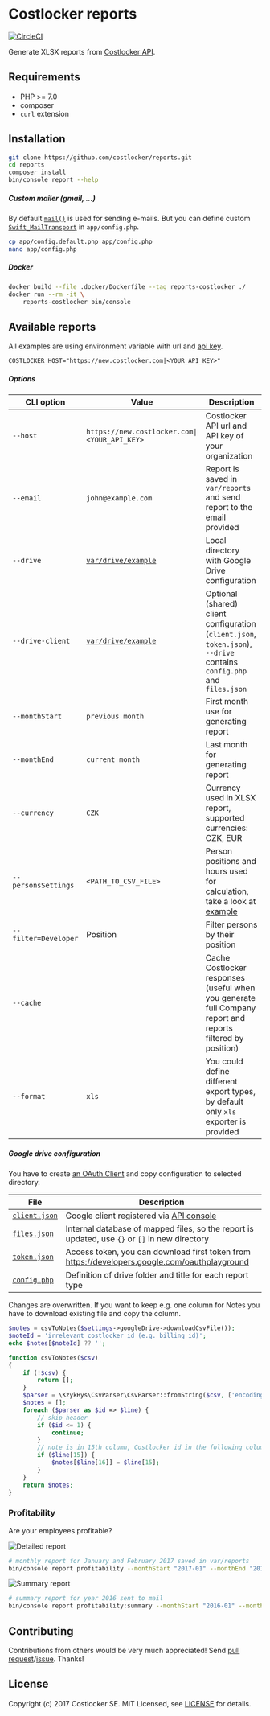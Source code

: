 
# Costlocker reports

[![CircleCI](https://circleci.com/gh/costlocker/reports/tree/master.svg?style=svg&circle-token=6a72d2fe098452b9b7113b830c035045e58e65d7)](https://circleci.com/gh/costlocker/reports/tree/master)

Generate XLSX reports from [Costlocker API](http://docs.costlocker.apiary.io/).

## Requirements

- PHP >= 7.0
- composer
- `curl` extension

## Installation

```bash
git clone https://github.com/costlocker/reports.git
cd reports
composer install
bin/console report --help
```

##### Custom mailer (gmail, ...)

By default [`mail()`](http://swiftmailer.org/docs/sending.html#using-the-mail-transport)
is used for sending e-mails. But you can define custom 
[`Swift_MailTransport`](http://swiftmailer.org/docs/sending.html#) in `app/config.php`.

```bash
cp app/config.default.php app/config.php
nano app/config.php
```

##### Docker

```bash
docker build --file .docker/Dockerfile --tag reports-costlocker ./
docker run --rm -it \
    reports-costlocker bin/console
```

## Available reports

All examples are using environment variable with url and 
[api key](http://docs.costlocker.apiary.io/#reference/0/authentication/personal-access-token).

```
COSTLOCKER_HOST="https://new.costlocker.com|<YOUR_API_KEY>"
```

##### Options

| CLI option | Value | Description |
| ---------- | ------------- | ----------- |
| `--host` | `https://new.costlocker.com\|<YOUR_API_KEY>` | Costlocker API url and API key of your organization |
| `--email` | `john@example.com` | Report is saved in `var/reports` and send report to the email provided |
| `--drive` | [`var/drive/example`](/var/drive/example) | Local directory with Google Drive configuration |
| `--drive-client` | [`var/drive/example`](/var/drive/example) | Optional (shared) client configuration (`client.json`, `token.json`), `--drive` contains `config.php` and `files.json` |
| `--monthStart` | `previous month` | First month use for generating report |
| `--monthEnd` | `current month` | Last month for generating report |
| `--currency` | `CZK` | Currency used in XLSX report, supported currencies: CZK, EUR |
| `--personsSettings` | `<PATH_TO_CSV_FILE>` | Person positions and hours used for calculation, take a look at [example](/tests/fixtures/persons.csv) |
| `--filter=Developer` | Position | Filter persons by their position |
| `--cache` | | Cache Costlocker responses (useful when you generate full Company report and reports filtered by position) |
| `--format` | `xls` | You could define different export types, by default only `xls` exporter is provided |

##### Google drive configuration

You have to create [an OAuth Client](https://stackoverflow.com/a/19766913) and copy configuration to selected directory.

| File | Description |
| ---- | ------------|
| [`client.json`](/var/drive/example/client.json) | Google client registered via [API console](https://stackoverflow.com/a/19766913) |
| [`files.json`](/var/drive/example/files.json) | Internal database of mapped files, so the report is updated, use `{}` or `[]` in new directory |
| [`token.json`](/var/drive/example/token.json) | Access token, you can download first token from https://developers.google.com/oauthplayground |
| [`config.php`](/var/drive/example/config.php) | Definition of drive folder and title for each report type |

Changes are overwritten. If you want to keep e.g. one column for Notes you have to
download existing file and copy the column.

```php
$notes = csvToNotes($settings->googleDrive->downloadCsvFile());
$noteId = 'irrelevant costlocker id (e.g. billing id)';
echo $notes[$noteId] ?? '';

function csvToNotes($csv)
{
    if (!$csv) {
        return [];
    }
    $parser = \KzykHys\CsvParser\CsvParser::fromString($csv, ['encoding' => 'utf-8']);
    $notes = [];
    foreach ($parser as $id => $line) {
        // skip header
        if ($id <= 1) {
            continue;
        }
        // note is in 15th column, Costlocker id in the following column
        if ($line[15]) {
            $notes[$line[16]] = $line[15];
        }
    }
    return $notes;
}
```

### Profitability

Are your employees profitable? 

![Detailed report](https://cloud.githubusercontent.com/assets/7994022/24850859/f8818d2a-1dd1-11e7-91fa-9af4006e22e7.png)

```bash
# monthly report for January and February 2017 saved in var/reports
bin/console report profitability --monthStart "2017-01" --monthEnd "2017-03" --host $COSTLOCKER_HOST --email "save"
```

![Summary report](https://cloud.githubusercontent.com/assets/7994022/23854171/807855a8-07f0-11e7-98b1-32ec70ca4d02.png)

```bash
# summary report for year 2016 sent to mail
bin/console report profitability:summary --monthStart "2016-01" --monthEnd "2016-12" --host $COSTLOCKER_HOST --personsSettings tests/fixtures/persons.csv --email "john@example.com"
```

## Contributing

Contributions from others would be very much appreciated! Send 
[pull request](https://github.com/costlocker/reports/pulls)/[issue](https://github.com/costlocker/reports/issues). Thanks!

## License

Copyright (c) 2017 Costlocker SE. MIT Licensed,
see [LICENSE](/LICENSE) for details.
